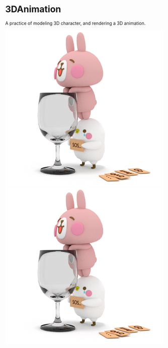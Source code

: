 # 3DAnimation
A practice of modeling 3D character, and rendering a 3D animation.

![alt text](./images/rabbit.png?raw=true)
<img src="./images/rabbit.png" style="width=100px;">

